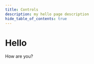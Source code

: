 ```yaml
---
title: Controls
description: my hello page description
hide_table_of_contents: true
---
```


# Hello

How are you?

